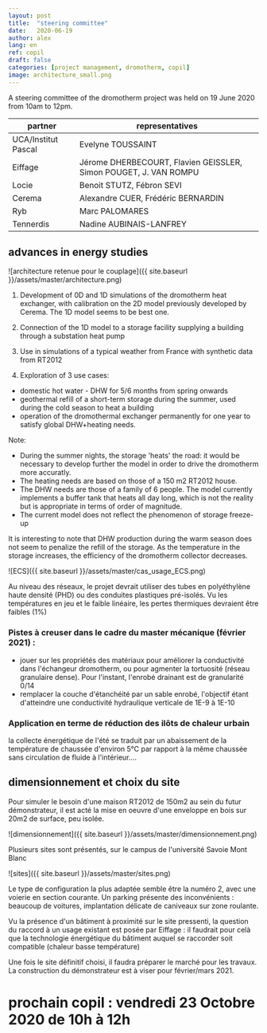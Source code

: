 ```yaml
---
layout: post
title:  "steering committee"
date:   2020-06-19
author: alex
lang: en
ref: copil
draft: false
categories: [project management, dromotherm, copil]
image: architecture_small.png
---
```

A steering committee of the dromotherm project was held on 19 June 2020 from 10am to 12pm. 

partner | representatives
--|--
UCA/Institut Pascal | Evelyne TOUSSAINT
Eiffage | Jérome DHERBECOURT, Flavien GEISSLER, Simon POUGET,  J. VAN ROMPU
Locie | Benoit STUTZ, Fébron SEVI
Cerema | Alexandre CUER, Frédéric BERNARDIN
Ryb | Marc PALOMARES
Tennerdis | Nadine AUBINAIS-LANFREY

## advances in energy studies

![architecture retenue pour le couplage]({{ site.baseurl }}/assets/master/architecture.png)

1) Development of 0D and 1D simulations of the dromotherm heat exchanger, with calibration on the 2D model previously developed by Cerema. The 1D model seems to be best one.

2) Connection of the 1D model to a storage facility supplying a building through a substation heat pump

3) Use in simulations of a typical weather from France with synthetic data from RT2012

4) Exploration of 3 use cases: 
- domestic hot water - DHW for 5/6 months from spring onwards
- geothermal refill of a short-term storage during the summer, used during the cold season to heat a building
- operation of the dromothermal exchanger permanently for one year to satisfy global DHW+heating needs.

Note:
- During the summer nights, the storage 'heats' the road: it would be necessary to develop further the model in order to drive the dromotherm more accuratly. 
- The heating needs are based on those of a 150 m2 RT2012 house.
- The DHW needs are those of a family of 6 people. The model currently implements a buffer tank that heats all day long, which is not the reality but is appropriate in terms of order of magnitude.
- The current model does not reflect the phenomenon of storage freeze-up

It is interesting to note that DHW production during the warm season does not seem to penalize the refill of the storage. As the temperature in the storage increases, the efficiency of the dromotherm collector decreases.

![ECS]({{ site.baseurl }}/assets/master/cas_usage_ECS.png)

Au niveau des réseaux, le projet devrait utiliser des tubes en polyéthylène haute densité (PHD) ou des conduites plastiques pré-isolés. Vu les températures en jeu et le faible linéaire, les pertes thermiques devraient être faibles (1%)

### Pistes à creuser dans le cadre du master mécanique (février 2021) : 
- jouer sur les propriétés des matériaux pour améliorer la conductivité dans l'échangeur dromotherm, ou pour agmenter la tortuosité (réseau granulaire dense). Pour l'instant, l'enrobé drainant est de granularité 0/14
- remplacer la couche d'étanchéité par un sable enrobé, l'objectif étant d'atteindre une conductivité hydraulique verticale de 1E-9 à 1E-10

### Application en terme de réduction des ilôts de chaleur urbain

la collecte énergétique de l'été se traduit par un abaissement de la température de chaussée d'environ 5°C par rapport à la même chaussée sans circulation de fluide à l'intérieur....


## dimensionnement et choix du site

Pour simuler le besoin d'une maison RT2012 de 150m2 au sein du futur démonstrateur, il est acté la mise en oeuvre d'une enveloppe en bois sur 20m2 de surface, peu isolée.

![dimensionnement]({{ site.baseurl }}/assets/master/dimensionnement.png)

Plusieurs sites sont présentés, sur le campus de l'université Savoie Mont Blanc

![sites]({{ site.baseurl }}/assets/master/sites.png)

Le type de configuration la plus adaptée semble être la numéro 2, avec une voierie en section courante.
Un parking présente des inconvénients : beaucoup de voitures, implantation délicate de caniveaux sur zone roulante.

Vu la présence d'un bâtiment à proximité sur le site pressenti, la question du raccord à un usage existant est posée par Eiffage : il faudrait pour celà que la technologie énergétique du bâtiment auquel se raccorder soit compatible (chaleur basse température)

Une fois le site définitif choisi, il faudra préparer le marché pour les travaux. La construction du démonstrateur est à viser pour février/mars 2021.

# prochain copil : vendredi 23 Octobre 2020 de 10h à 12h

